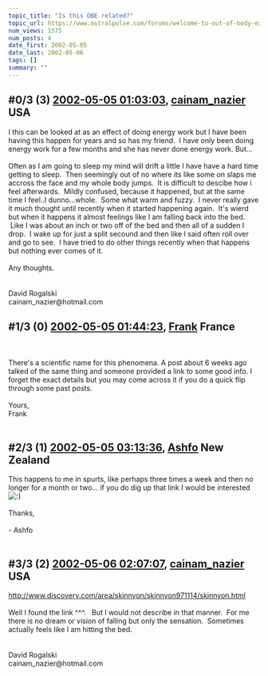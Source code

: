 ```yaml
---
topic_title: "Is this OBE related?"
topic_url: https://www.astralpulse.com/forums/welcome-to-out-of-body-experiences!/is-this-obe-related
num_views: 1575
num_posts: 4
date_first: 2002-05-05
date_last: 2002-05-06
tags: []
summary: ""
---
```


## \#0/3 (3) [2002-05-05 01:03:03](https://www.astralpulse.com/forums/index.php?msg=116607), [cainam_nazier](https://www.astralpulse.com/forums/profile/?u=166) USA ##
<section>
I this can be looked at as an effect of doing energy work but I have been having this happen for years and so has my friend.  I have only been doing energy work for a few months and she has never done energy work. But...
<br>
<br>
Often as I am going to sleep my mind will drift a little I have have a hard time getting to sleep.  Then seemingly out of no where its like some on slaps me accross the face and my whole body jumps.  It is difficult to descibe how i feel afterwards.  Mildly confused, because it happened, but at the same time I feel..I dunno...whole.  Some what warm and fuzzy.  I never really gave it much thought until recently when it started happening again.  It's wierd but when it happens it almost feelings like I am falling back into the bed.  Like I was about an inch or two off of the bed and then all of a sudden I drop.  I wake up for just a split secound and then like I said often roll over and go to see.  I have tried to do other things recently when that happens but nothing ever comes of it.
<br>
<br>
Any thoughts.
<br>
<br>
<br>
David Rogalski
<br>
cainam_nazier@hotmail.com
</section>

## \#1/3 (0) [2002-05-05 01:44:23](https://www.astralpulse.com/forums/index.php?msg=4524), [Frank](https://www.astralpulse.com/forums/profile/?u=359) France ##
<section>
<br>
<br>
There's a scientific name for this phenomena. A post about 6 weeks ago talked of the same thing and someone provided a link to some good info. I forget the exact details but you may come across it if you do a quick flip through some past posts.
<br>
<br>
Yours,
<br>
Frank
<br>
<br>
</section>

## \#2/3 (1) [2002-05-05 03:13:36](https://www.astralpulse.com/forums/index.php?msg=4529), [Ashfo](https://www.astralpulse.com/forums/profile/?u=532) New Zealand ##
<section>
This happens to me in spurts, like perhaps three times a week and then no longer for a month or two... if you do dig up that link I would be interested
<img alt=":)" class="smiley" src="https://www.astralpulse.com/forums/Smileys/fugue/smiley.png" title="Smiley"/>
<br>
<br>
Thanks,
<br>
<br>
- Ashfo
<br>
<br>
</section>

## \#3/3 (2) [2002-05-06 02:07:07](https://www.astralpulse.com/forums/index.php?msg=4568), [cainam_nazier](https://www.astralpulse.com/forums/profile/?u=166) USA ##
<section>
<a class="bbc_link" href="http://www.discovery.com/area/skinnyon/skinnyon971114/skinnyon.html" rel="noopener" target="_blank">
 http://www.discovery.com/area/skinnyon/skinnyon971114/skinnyon.html
</a>
<br>
<br>
Well I found the link ^^^.   But I would not describe in that manner.  For me there is no dream or vision of falling but only the sensation.  Sometimes actually feels like I am hitting the bed.
<br>
<br>
<br>
David Rogalski
<br>
cainam_nazier@hotmail.com
</section>